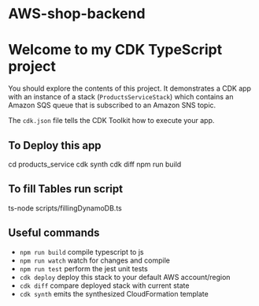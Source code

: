 # AWS-shop-backend

# Welcome to my CDK TypeScript project

You should explore the contents of this project. It demonstrates a CDK app with an instance of a stack (`ProductsServiceStack`)
which contains an Amazon SQS queue that is subscribed to an Amazon SNS topic.

The `cdk.json` file tells the CDK Toolkit how to execute your app.

## To Deploy this app

cd products_service
cdk synth
cdk diff
npm run build

## To fill Tables run script

ts-node scripts/fillingDynamoDB.ts

## Useful commands

* `npm run build`   compile typescript to js
* `npm run watch`   watch for changes and compile
* `npm run test`    perform the jest unit tests
* `cdk deploy`      deploy this stack to your default AWS account/region
* `cdk diff`        compare deployed stack with current state
* `cdk synth`       emits the synthesized CloudFormation template
